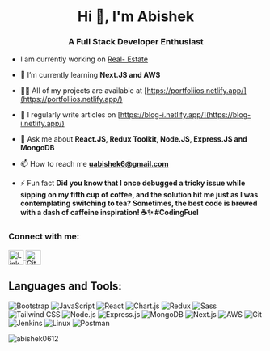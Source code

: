 <h1 align="center">Hi 👋, I'm Abishek</h1>
<h3 align="center">A Full Stack Developer Enthusiast</h3>

- I am currently working on [Real- Estate](https://github.com/Abishek0612/real-estate-client.git)

- 🌱 I’m currently learning **Next.JS and AWS**

- 👨‍💻 All of my projects are available at [https://portfoliios.netlify.app/](https://portfoliios.netlify.app/)

- 📝 I regularly write articles on [https://blog-i.netlify.app/](https://blog-i.netlify.app/)

- 💬 Ask me about **React.JS, Redux Toolkit, Node.JS, Express.JS and MongoDB**

- 📫 How to reach me **uabishek6@gmail.com**

- ⚡ Fun fact **Did you know that I once debugged a tricky issue while sipping on my fifth cup of coffee, and the solution hit me just as I was contemplating switching to tea? Sometimes, the best code is brewed with a dash of caffeine inspiration! ☕✨ #CodingFuel**

<h3 align="left">Connect with me:</h3>
<p align="left">
<a href="https://www.linkedin.com/in/abishek-u-63b059241/" target="_blank">
  <img align="center" src="https://img.shields.io/badge/LinkedIn-0077B5?style=for-the-badge&logo=linkedin&logoColor=white" alt="LinkedIn" height="30" />
</a>
  <a href="https://github.com/Abishek0612" target="_blank">
    <img align="center" src="https://img.shields.io/badge/GitHub-181717?style=for-the-badge&logo=github&logoColor=white" alt="GitHub" height="30" />
  </a>
</p>

## Languages and Tools:
![Bootstrap](https://img.shields.io/badge/-Bootstrap-7952B3?style=flat&logo=Bootstrap&logoColor=white)
![JavaScript](https://img.shields.io/badge/-JavaScript-F7DF1E?style=flat&logo=JavaScript&logoColor=black)
![React](https://img.shields.io/badge/-React-61DAFB?style=flat&logo=React&logoColor=white)
![Chart.js](https://img.shields.io/badge/-Chart.js-FF6384?style=flat)
![Redux](https://img.shields.io/badge/-Redux-764ABC?style=flat&logo=Redux&logoColor=white)
![Sass](https://img.shields.io/badge/-Sass-CC6699?style=flat&logo=Sass&logoColor=white)
![Tailwind CSS](https://img.shields.io/badge/-Tailwind_CSS-38B2AC?style=flat&logo=Tailwind-CSS&logoColor=white)
![Node.js](https://img.shields.io/badge/-Node.js-339933?style=flat&logo=Node.js&logoColor=white)
![Express.js](https://img.shields.io/badge/-Express.js-000000?style=flat&logo=Express&logoColor=white)
![MongoDB](https://img.shields.io/badge/-MongoDB-47A248?style=flat&logo=MongoDB&logoColor=white)
![Next.js](https://img.shields.io/badge/-Next.js-000000?style=flat&logo=Next.js&logoColor=white)
![AWS](https://img.shields.io/badge/-AWS-232F3E?style=flat&logo=Amazon-AWS&logoColor=white)
![Git](https://img.shields.io/badge/-Git-F05032?style=flat&logo=Git&logoColor=white)
![Jenkins](https://img.shields.io/badge/-Jenkins-D24939?style=flat&logo=Jenkins&logoColor=white)
![Linux](https://img.shields.io/badge/-Linux-FCC624?style=flat&logo=Linux&logoColor=black)
![Postman](https://img.shields.io/badge/-Postman-FF6C37?style=flat&logo=Postman&logoColor=white)

<p><img align="center" src="https://github-readme-stats.vercel.app/api/top-langs?username=abishek0612&show_icons=true&locale=en&layout=compact" alt="abishek0612" /></p>
